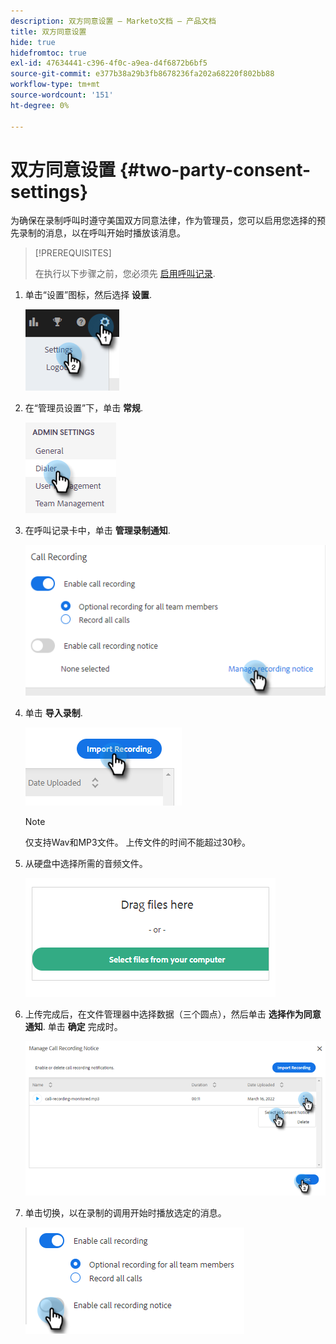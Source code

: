 ```yaml
---
description: 双方同意设置 — Marketo文档 — 产品文档
title: 双方同意设置
hide: true
hidefromtoc: true
exl-id: 47634441-c396-4f0c-a9ea-d4f6872b6bf5
source-git-commit: e377b38a29b3fb8678236fa202a68220f802bb88
workflow-type: tm+mt
source-wordcount: '151'
ht-degree: 0%

---
```


# 双方同意设置 {#two-party-consent-settings}

为确保在录制呼叫时遵守美国双方同意法律，作为管理员，您可以启用您选择的预先录制的消息，以在呼叫开始时播放该消息。

>[!PREREQUISITES]
>
>在执行以下步骤之前，您必须先 [启用呼叫记录](/help/marketo/product-docs/marketo-sales-insight/actions/phone/enable-call-recording.md).

1. 单击“设置”图标，然后选择 **设置**.

   ![](assets/two-party-consent-settings-1.png)

1. 在“管理员设置”下，单击 **常规**.

   ![](assets/two-party-consent-settings-2.png)

1. 在呼叫记录卡中，单击 **管理录制通知**.

   ![](assets/two-party-consent-settings-3.png)

1. 单击 **导入录制**.

   ![](assets/two-party-consent-settings-4.png)

   >[!NOTE]
   >
   >仅支持Wav和MP3文件。 上传文件的时间不能超过30秒。

1. 从硬盘中选择所需的音频文件。

   ![](assets/two-party-consent-settings-5.png)

1. 上传完成后，在文件管理器中选择数据（三个圆点），然后单击 **选择作为同意通知**. 单击 **确定** 完成时。

   ![](assets/two-party-consent-settings-6.png)

1. 单击切换，以在录制的调用开始时播放选定的消息。

   ![](assets/two-party-consent-settings-7.png)
